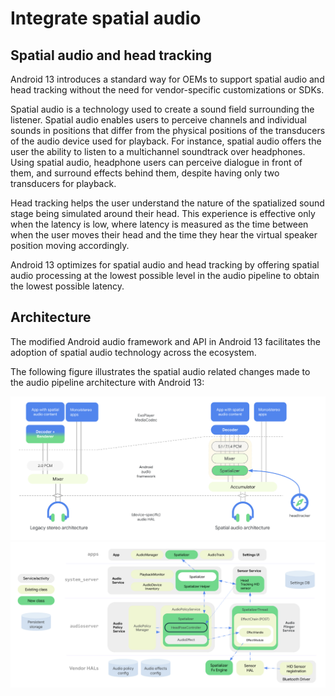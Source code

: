 # Integrate spatial audio

## Spatial audio and head tracking

Android 13 introduces a standard way for OEMs to support spatial audio and head tracking without the need for vendor-specific customizations or SDKs.

Spatial audio is a technology used to create a sound field surrounding the listener. Spatial audio enables users to perceive channels and individual sounds in positions that differ from the physical positions of the transducers of the audio device used for playback. For instance, spatial audio offers the user the ability to listen to a multichannel soundtrack over headphones. Using spatial audio, headphone users can perceive dialogue in front of them, and surround effects behind them, despite having only two transducers for playback.

Head tracking helps the user understand the nature of the spatialized sound stage being simulated around their head. This experience is effective only when the latency is low, where latency is measured as the time between when the user moves their head and the time they hear the virtual speaker position moving accordingly.

Android 13 optimizes for spatial audio and head tracking by offering spatial audio processing at the lowest possible level in the audio pipeline to obtain the lowest possible latency.

## Architecture

The modified Android audio framework and API in Android 13 facilitates the adoption of spatial audio technology across the ecosystem.

The following figure illustrates the spatial audio related changes made to the audio pipeline architecture with Android 13:

<img src="/source/spatial-audio.png"/>
<img src="/source/spatial-sys-arch.png"/>